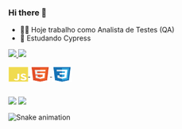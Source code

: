### Hi there 👋


- 👩‍💻 Hoje trabalho como Analista de Testes (QA)
- 📖 Estudando Cypress

 <div>
   <a href="https://github.com/Leodolzane">
    <img height="180em" src="https://github-readme-stats.vercel.app/api?username=Leodolzane&show_icons=true&theme=vision-friendly-dark")/>
     <img height="180em" src="https://github-readme-stats.vercel.app/api/top-langs/?username=Leodolzane&hide_progress=true&theme=vision-friendly-dark"/>
   </div>

<div style="display: inline_block"><br>
  <img align="center" alt="Rafa-Js" height="30" width="40" src="https://raw.githubusercontent.com/devicons/devicon/master/icons/javascript/javascript-plain.svg">
  <img align="center" alt="Rafa-HTML" height="30" width="40" src="https://raw.githubusercontent.com/devicons/devicon/master/icons/html5/html5-original.svg">
  <img align="center" alt="Rafa-CSS" height="30" width="40" src="https://raw.githubusercontent.com/devicons/devicon/master/icons/css3/css3-original.svg">
</div>
  
  ##
 
<div>
 
  <a href = "mailto:dolzane.leonardo7@gmail.com"><img src="https://img.shields.io/badge/-Gmail-%23333?style=for-the-badge&logo=gmail&logoColor=white" target="_blank"></a>
  <a href="https://www.linkedin.com/in/leonardo-dolzane-de-souza-b3a9521b4/" target="_blank"><img src="https://img.shields.io/badge/-LinkedIn-%230077B5?style=for-the-badge&logo=linkedin&logoColor=white" target="_blank"></a> 

   ![Snake animation](https://github.com/Leodolzane/Leodolzane/blob/output/github-contribution-grid-snake.svg)
</div>
